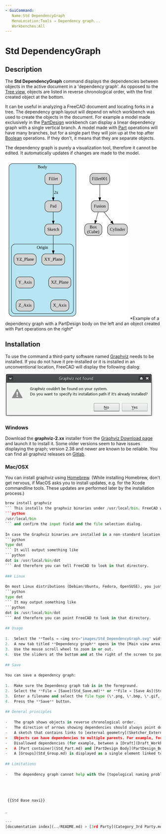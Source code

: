 ```yaml
---
- GuiCommand:
   Name:Std DependencyGraph
   MenuLocation:Tools → Dependency graph...
   Workbenches:All
---
```


# Std DependencyGraph

## Description

The **Std DependencyGraph** command displays the dependencies between objects in the active document in a \'dependency graph\'. As opposed to the [Tree view](Tree_view.md), objects are listed in reverse chronological order, with the first created object at the bottom.

It can be useful in analyzing a FreeCAD document and locating forks in a tree. The dependency graph layout will depend on which workbench was used to create the objects in the document. For example a model made exclusively in the [PartDesign](PartDesign_Workbench.md) workbench can display a linear dependency graph with a single vertical branch. A model made with [Part](Part_Workbench.md) operations will have many branches, but for a single part they will join up at the top after [Boolean](Part_Boolean.md) operations. If they don\'t, it means that they are separate objects.

The dependency graph is purely a visualization tool, therefore it cannot be edited. It automatically updates if changes are made to the model.

 <img alt="" src=images/Std_DependencyGraph_example.svg  style="width:400px;">  
*Example of a dependency graph with a PartDesign body on the left and an object created with Part operations on the right*

## Installation

To use the command a third-party software named [Graphviz](http://graphviz.org/) needs to be installed. If you do not have it pre-installed or it is installed in an unconventional location, FreeCAD will display the following dialog:

![](images/FreeCAD-0.17-missing-Graphviz-error-dialogue.png )

### Windows

Download the **graphviz-2.xx** installer from the [Graphviz Download page](https://graphviz.org/download/#windows) and launch it to install it. Some older versions seem to have issues displaying the graph; version 2.38 and newer are known to be reliable. You can find all graphviz releases on [Gitlab](https://gitlab.com/graphviz/graphviz/-/releases).

### Mac/OSX

You can install graphviz using [Homebrew](https://brew.sh/). (While installing Homebrew, don\'t get nervous, if MacOS asks you to install updates, e.g. for the Xcode commandline tools. These updates are performed later by the installation process.)  
```python
brew install graphviz
``` This installs the graphviz binaries under /usr/local/bin. FreeCAD will look there all by itself. If the program is not found there you are asked to enter the path. Unfortunately we can\'t navigate directly there from the file dialog that comes up from  
```python
/usr/local/bin
``` and confirm the input field and the file selection dialog.

In case the Graphviz binaries are installed in a non-standard location try to find the program with the command  
```python
type dot
``` It will output something like  
```python
dot is /usr/local/bin/dot
``` And therefore you can tell FreeCAD to look in that directory.

### Linux

On most Linux distributions (Debian/Ubuntu, Fedora, OpenSUSE), you just need to install the graphviz package from the repositories. However, similar to the Mac/OSX, in cases where the Graphviz binaries are installed in a non-standard location, try to find the program with the command:  
```python
type dot
``` It may output something like  
```python
dot is /usr/local/bin/dot
``` And therefore you can point FreeCAD to look in that directory.

## Usage

1.  Select the **Tools → <img src="images/Std_DependencyGraph.svg" width=16px> Dependency graph...** option from the menu.
2.  A new tab titled **Dependency graph** opens in the [Main view area](Main_view_area.md).
3.  Use the mouse scroll wheel to zoom in or out.
4.  Use the sliders at the bottom and at the right of the screen to pan the view. Alternatively (<small>(v0.19)</small> ) hold down the left mouse button and move the mouse.

## Save

You can save a dependency graph:

1.  Make sure the Dependency graph tab is in the foreground.
2.  Select the **File → [Save](Std_Save.md)** or **File → [Save As](Std_SaveAs.md)** option from the menu.
3.  Enter a filename and select the file type (\*.png, \*.bmp, \*.gif, \*.jpg, \*.svg or \*.pdf).
4.  Press the **Save** button.

## General principles 

-   The graph shows objects in reverse chronological order.
-   The direction of arrows showing dependencies should always point down, from the child object to the parent object. An arrow pointing up indicates a cyclic dependency, an issue that needs to be resolved.
-   A sketch that contains links to [external geometry](Sketcher_External.md) will have a number with an \'x\' suffix besides the arrow linking it to its parent, showing the number of external geometries linked in the sketch.
-   Objects can have dependencies to multiple parents. For example, for a model built in [PartDesign](PartDesign_Workbench.md), a Pocket may be linked to its Sketch and to the Pad feature that came before it.
-   Disallowed dependencies (for example, between a [Draft](Draft_Workbench.md)/[Part](Part_Workbench.md) operation and an element inside a PartDesign Body) will show with a red arrow. This type of link usually shows a \'Links go out of allowed scope\' error in the [Report view](Report_view.md).
-   A [Part container](Std_Part.md) and [PartDesign Body](PartDesign_Body.md) enclose their content inside a frame with a randomly colored background. Their Origin also encloses its content (standard planes and axes) in a frame.
-   A [Groups](Std_Group.md) is displayed as a single element linked to its content.

## Limitations

-   The dependency graph cannot help with the [topological naming problem](topological_naming_problem.md). If a sketch switches faces of a feature after an edit, it is still linked to the feature. Even if some features are broken, the dependency graph will remain unchanged.




 {{Std Base navi}}  

_

---
[documentation index](../README.md) > [3rd Party](Category_3rd Party.md) > Std DependencyGraph
